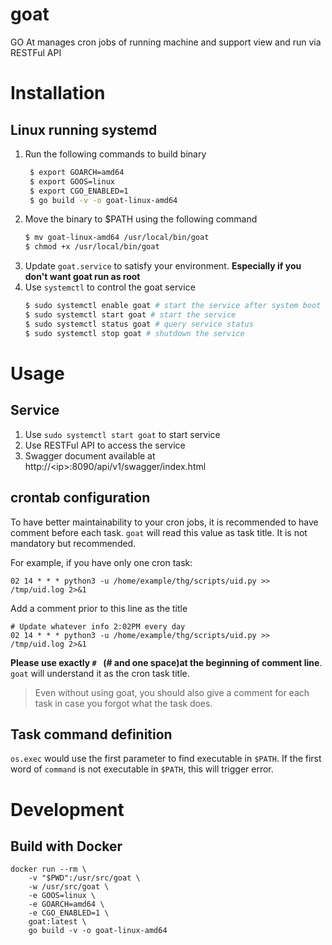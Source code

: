 # goat
GO At manages cron jobs of running machine and support view and run via RESTFul API

# Installation

## Linux running systemd

1. Run the following commands to build binary
   ```bash
    $ export GOARCH=amd64
	$ export GOOS=linux
	$ export CGO_ENABLED=1
	$ go build -v -o goat-linux-amd64
    ```
2. Move the binary to $PATH using the following command
    ```bash
    $ mv goat-linux-amd64 /usr/local/bin/goat
    $ chmod +x /usr/local/bin/goat
    ```
3. Update `goat.service` to satisfy your environment. **Especially if you don't want goat run as root**
4. Use `systemctl` to control the goat service
    ```bash
    $ sudo systemctl enable goat # start the service after system boot
    $ sudo systemctl start goat # start the service
    $ sudo systemctl status goat # query service status
    $ sudo systemctl stop goat # shutdown the service
    ```

# Usage

## Service
1. Use `sudo systemctl start goat` to start service
2. Use RESTFul API to access the service
3. Swagger document available at http://\<ip\>:8090/api/v1/swagger/index.html

## crontab configuration

To have better maintainability to your cron jobs, it is recommended to have comment before each task. `goat` will read this value as task title. It is not mandatory but recommended.

For example, if you have only one cron task:
```
02 14 * * * python3 -u /home/example/thg/scripts/uid.py >> /tmp/uid.log 2>&1
```

Add a comment prior to this line as the title
```
# Update whatever info 2:02PM every day
02 14 * * * python3 -u /home/example/thg/scripts/uid.py >> /tmp/uid.log 2>&1
```

**Please use exactly `# ` (# and one space)at the beginning of comment line**. `goat` will understand it as the cron task title.

> Even without using goat, you should also give a comment for each task in case you forgot what the task does.

## Task command definition

`os.exec` would use the first parameter to find executable in `$PATH`. If the first word of `command` is not executable in `$PATH`, this will trigger error.

# Development

## Build with Docker

```
docker run --rm \
    -v "$PWD":/usr/src/goat \
    -w /usr/src/goat \
    -e GOOS=linux \
    -e GOARCH=amd64 \
    -e CGO_ENABLED=1 \
    goat:latest \
    go build -v -o goat-linux-amd64
```
